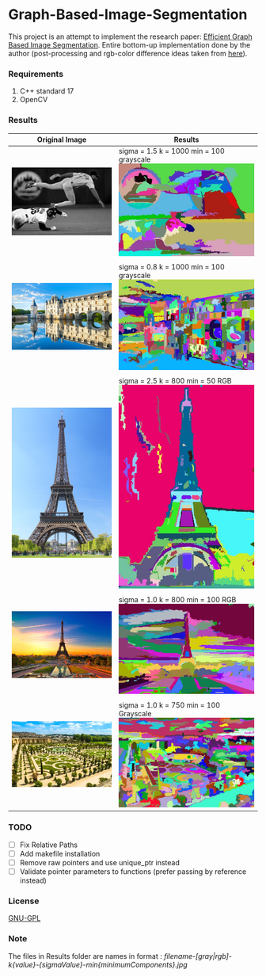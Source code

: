 # Graph-Based-Image-Segmentation
This project is an attempt to implement the research paper: [Efficient Graph Based Image Segmentation](http://people.cs.uchicago.edu/~pff/papers/seg-ijcv.pdf).
Entire bottom-up implementation done by the author (post-processing and rgb-color difference ideas taken from [here](http://cs.brown.edu/people/pfelzens/segment/)).

 
### Requirements
1. C++ standard 17
2. OpenCV

### Results
| Original Image                                      | Results                                                                                                             |
|--------------                                       |-------- |
|![Image Baseball](images/baseball.png)             | sigma = 1.5 k = 1000 min = 100 grayscale ![Results Baseball](Results/baseball-gray-k1000-1.500000-min100.jpg)        |
|||
|![Image Chateau-de-Chenonceau](images/chateau-de-chenonceau.jpg)| sigma = 0.8 k = 1000 min = 100 grayscale![Results Chateau-de-Chenonceau](Results/chateau-de-chenonceau-gray-k1000-0.800000-min50.jpg)     |
|||
|![Image Paris](images/paris.jpg)                | sigma = 2.5 k = 800 min = 50 RGB![Results Paris](Results/paris-rgb-k800-2.500000-min50.jpg)                         |
|||
|![Image Eiffel Tower](images/eiffel-tower.jpg)     | sigma = 1.0 k = 800 min = 100 RGB![Results Eiffel Tower](Results/eiffel-tower-rgb-k800-1.000000-min100.jpg)                |
|||
|![Image Versailles Gardens](images/versailles-gardens.jpg)|sigma = 1.0 k = 750 min = 100 Grayscale![Results Versailles Gardens](Results/versailles-gardens-gray-k1000-1.500000-min100.jpg)              |


### TODO
- [ ] Fix Relative Paths<br>
- [ ] Add makefile installation
- [ ] Remove raw pointers and use unique_ptr instead
- [ ] Validate pointer parameters to functions (prefer passing by reference instead) 

### License
[GNU-GPL](https://choosealicense.com/licenses/gpl-3.0/)

### Note
The files in Results folder are names in format : *filename-[gray|rgb]-k{value}-{sigmaValue}-min{minimumComponents}.jpg*



